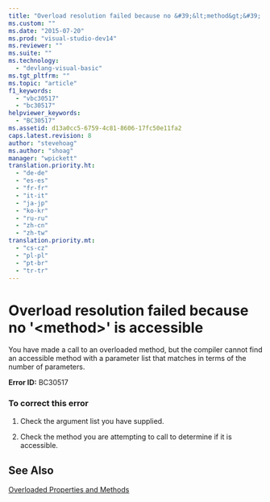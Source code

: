 ```yaml
---
title: "Overload resolution failed because no &#39;&lt;method&gt;&#39; is accessible"
ms.custom: ""
ms.date: "2015-07-20"
ms.prod: "visual-studio-dev14"
ms.reviewer: ""
ms.suite: ""
ms.technology: 
  - "devlang-visual-basic"
ms.tgt_pltfrm: ""
ms.topic: "article"
f1_keywords: 
  - "vbc30517"
  - "bc30517"
helpviewer_keywords: 
  - "BC30517"
ms.assetid: d13a0cc5-6759-4c81-8606-17fc50e11fa2
caps.latest.revision: 8
author: "stevehoag"
ms.author: "shoag"
manager: "wpickett"
translation.priority.ht: 
  - "de-de"
  - "es-es"
  - "fr-fr"
  - "it-it"
  - "ja-jp"
  - "ko-kr"
  - "ru-ru"
  - "zh-cn"
  - "zh-tw"
translation.priority.mt: 
  - "cs-cz"
  - "pl-pl"
  - "pt-br"
  - "tr-tr"
---
```

# Overload resolution failed because no &#39;&lt;method&gt;&#39; is accessible
You have made a call to an overloaded method, but the compiler cannot find an accessible method with a parameter list that matches in terms of the number of parameters.  
  
 **Error ID:** BC30517  
  
### To correct this error  
  
1.  Check the argument list you have supplied.  
  
2.  Check the method you are attempting to call to determine if it is accessible.  
  
## See Also  
 [Overloaded Properties and Methods](../../visual-basic\programming-guide\language-features\objects-and-classes/overloaded-properties-and-methods.md)